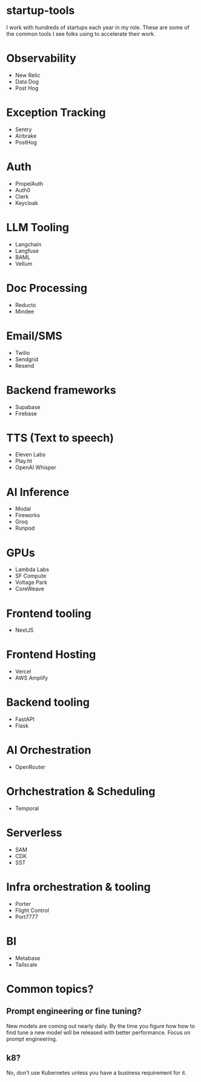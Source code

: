 # startup-tools
I work with hundreds of startups each year in my role.  These are some of the common tools I see folks using to accelerate their work.

# Observability
- New Relic
- Data Dog
- Post Hog

# Exception Tracking
- Sentry
- Airbrake
- PostHog

# Auth
- PropelAuth
- Auth0
- Clerk
- Keycloak

# LLM Tooling
- Langchain
- Langfuse
- BAML
- Vellum

# Doc Processing
- Reducto
- Mindee

# Email/SMS
- Twilio
- Sendgrid
- Resend

# Backend frameworks
- Supabase
- Firebase

# TTS (Text to speech)
- Eleven Labs
- Play.ht
- OpenAI Whisper

# AI Inference
- Modal
- Fireworks
- Groq
- Runpod

# GPUs
- Lambda Labs
- SF Compute
- Voltage Park
- CoreWeave

# Frontend tooling
- NextJS

# Frontend Hosting
- Vercel
- AWS Amplify

# Backend tooling
- FastAPI
- Flask

# AI Orchestration
- OpenRouter

# Orhchestration & Scheduling
- Temporal

# Serverless
- SAM
- CDK
- SST

# Infra orchestration & tooling
- Porter
- Flight Control
- Port7777

# BI
- Metabase
- Tailscale

# Common topics?

## Prompt engineering or fine tuning?

New models are coming out nearly daily.  By the time you figure how how to find tune a new model will be released with better performance.  Focus on prompt engineering.

## k8?

No, don't use Kubernetes unless you have a business requirement for it.
